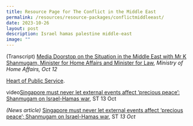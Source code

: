 ```yaml
---
title: Resource Page for The Conflict in the Middle East
permalink: /resources/resource-packages/conflictmiddleeast/
date: 2023-10-26
layout: post
description: Israel hamas palestine middle-east
image: ""
---
```




(Transcript) <a target="blank" href="https://www.mha.gov.sg/mediaroom/speeches/transcript-of-media-doorstop-on-the-situation-in-the-middle-east-with-mr-k-shanmugam-minister-for-home-affairs-and-minister-for-law/">Media Doorstop on the Situation in the Middle East with Mr K Shanmugam, Minister for Home Affairs and Minister for Law</a>, *Ministry of Home Affairs, Oct 12*

<a target="blank" href="https://www.psd.gov.sg/heartofpublicservice/our-institutions/establishing-our-place-in-the-world/">Heart of Public Service</a>. 

video[Singapore must never let external events affect ‘precious peace’: Shanmugam on Israel-Hamas war](https://www.youtube.com/watch?v=U8pY-qjpE78), ST 13 Oct

_(News article)_ [Singapore must never let external events affect ‘precious peace’; Shanmugam on Israel-Hamas war](https://www.straitstimes.com/singapore/singapore-must-never-let-external-events-affect-precious-peace-shanmugam-on-israel-hamas-war), ST _13 Oct_